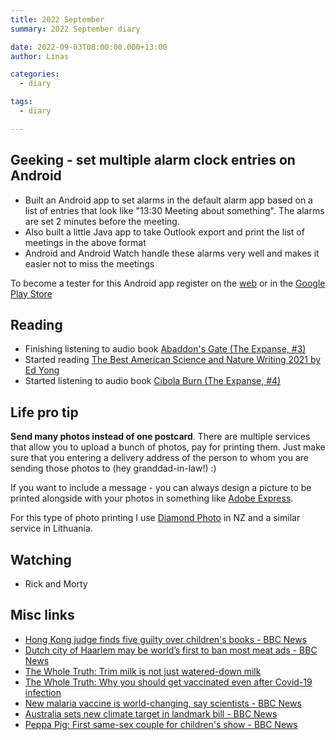 ```yaml
---
title: 2022 September
summary: 2022 September diary

date: 2022-09-03T08:00:00.000+13:00
author: Linas

categories:
  - diary

tags:
  - diary

---
```


## Geeking - set multiple alarm clock entries on Android

* Built an Android app to set alarms in the default alarm app based on a list of entries that look like "13:30 Meeting about something". The alarms are set 2 minutes before the meeting.
* Also built a little Java app to take Outlook export and print the list of meetings in the above format
* Android and Android Watch handle these alarms very well and makes it easier not to miss the meetings

To become a tester for this Android app register on the [web](https://play.google.com/apps/testing/nz.theysay.addalarms) or in the [Google Play Store](https://play.google.com/store/apps/details?id=nz.theysay.addalarms)

## Reading

* Finishing listening to audio book [Abaddon's Gate (The Expanse, #3)](https://www.goodreads.com/ca/book/show/16131032-abaddon-s-gate)
* Started reading [The Best American Science and Nature Writing 2021 by Ed Yong](https://www.goodreads.com/en/book/show/55959453)
* Started listening to audio book [Cibola Burn (The Expanse, #4)](https://www.goodreads.com/book/show/18656030-cibola-burn)


## Life pro tip

**Send many photos instead of one postcard**. There are multiple services that allow you to upload a bunch of photos, pay for printing them. Just make sure that you entering a delivery address of the person to whom you are sending those photos to (hey granddad-in-law!) :)

If you want to include a message - you can always design a picture to be printed alongside with your photos in something like [Adobe Express](https://express.adobe.com/sp/). 

For this type of photo printing I use [Diamond Photo](https://diamondphoto.co.nz/) in NZ and a similar service in Lithuania.

## Watching

* Rick and Morty

## Misc links

* [Hong Kong judge finds five guilty over children's books - BBC News](https://www.bbc.com/news/world-asia-62821043)
* [Dutch city of Haarlem may be world’s first to ban most meat ads - BBC News](https://www.bbc.com/news/world-europe-62810867)
* [The Whole Truth: Trim milk is not just watered-down milk](https://interactives.stuff.co.nz/2022/the-whole-truth-te-maramatanga/?cid=PDM725595&bid=1473960412#/1212994188/trim-milk-is-not-just-watered-down-milk)
* [The Whole Truth: Why you should get vaccinated even after Covid-19 infection](https://interactives.stuff.co.nz/2022/the-whole-truth-te-maramatanga/?cid=PDM725595&bid=1473960412#/1213557854/why-you-should-get-vaccinated-even-after-covid-19-infection)
* [New malaria vaccine is world-changing, say scientists - BBC News](https://www.bbc.com/news/health-62797776)
* [Australia sets new climate target in landmark bill - BBC News](https://www.bbc.com/news/world-australia-62829709)
* [Peppa Pig: First same-sex couple for children's show - BBC News](https://www.bbc.com/news/uk-62824913)
